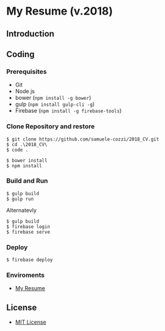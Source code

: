 # My Resume (v.2018)

## Introduction

## Coding
### Prerequisites
- Git
- Node js
- bower (```npm install -g bower```)
- gulp (```npm install gulp-cli -g```)
- Firebase (```npm install -g firebase-tools```)

### Clone Repository and restore

```shell
$ git clone https://github.com/samuele-cozzi/2018_CV.git
$ cd .\2018_CV\
$ code .
```

```shell
$ bower install
$ npm install
```

### Build and Run

```shell
$ gulp build
$ gulp run
```

Alternatevly

```shell
$ gulp build
$ firebase login
$ firebase serve
```

### Deploy

```shell
$ firebase deploy
```
### Enviroments

- [My Resume](https://resume-72cd5.firebaseapp.com/)

## License
- [MIT License](/blob/master/LICENSE)

